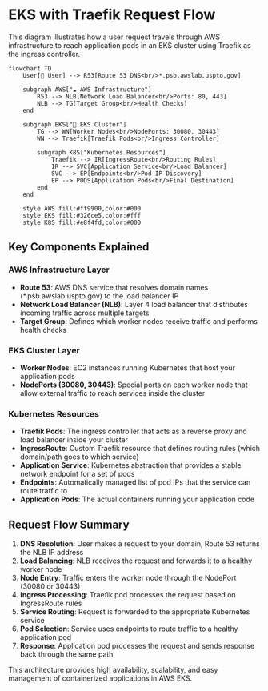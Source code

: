 # EKS with Traefik Request Flow

This diagram illustrates how a user request travels through AWS infrastructure to reach application pods in an EKS cluster using Traefik as the ingress controller.

```mermaid
flowchart TD
    User[🧑 User] --> R53[Route 53 DNS<br/>*.psb.awslab.uspto.gov]
    
    subgraph AWS["☁️ AWS Infrastructure"]
        R53 --> NLB[Network Load Balancer<br/>Ports: 80, 443]
        NLB --> TG[Target Group<br/>Health Checks]
    end
    
    subgraph EKS["🎯 EKS Cluster"]
        TG --> WN[Worker Nodes<br/>NodePorts: 30080, 30443]
        WN --> Traefik[Traefik Pods<br/>Ingress Controller]
        
        subgraph K8S["Kubernetes Resources"]
            Traefik --> IR[IngressRoute<br/>Routing Rules]
            IR --> SVC[Application Service<br/>Load Balancer]
            SVC --> EP[Endpoints<br/>Pod IP Discovery]
            EP --> PODS[Application Pods<br/>Final Destination]
        end
    end
    
    style AWS fill:#ff9900,color:#000
    style EKS fill:#326ce5,color:#fff
    style K8S fill:#e8f4fd,color:#000
```

## Key Components Explained

### AWS Infrastructure Layer
- **Route 53**: AWS DNS service that resolves domain names (*.psb.awslab.uspto.gov) to the load balancer IP
- **Network Load Balancer (NLB)**: Layer 4 load balancer that distributes incoming traffic across multiple targets
- **Target Group**: Defines which worker nodes receive traffic and performs health checks

### EKS Cluster Layer
- **Worker Nodes**: EC2 instances running Kubernetes that host your application pods
- **NodePorts (30080, 30443)**: Special ports on each worker node that allow external traffic to reach services inside the cluster

### Kubernetes Resources
- **Traefik Pods**: The ingress controller that acts as a reverse proxy and load balancer inside your cluster
- **IngressRoute**: Custom Traefik resource that defines routing rules (which domain/path goes to which service)
- **Application Service**: Kubernetes abstraction that provides a stable network endpoint for a set of pods
- **Endpoints**: Automatically managed list of pod IPs that the service can route traffic to
- **Application Pods**: The actual containers running your application code

## Request Flow Summary

1. **DNS Resolution**: User makes a request to your domain, Route 53 returns the NLB IP address
2. **Load Balancing**: NLB receives the request and forwards it to a healthy worker node
3. **Node Entry**: Traffic enters the worker node through the NodePort (30080 or 30443)
4. **Ingress Processing**: Traefik pod processes the request based on IngressRoute rules
5. **Service Routing**: Request is forwarded to the appropriate Kubernetes service
6. **Pod Selection**: Service uses endpoints to route traffic to a healthy application pod
7. **Response**: Application pod processes the request and sends response back through the same path

This architecture provides high availability, scalability, and easy management of containerized applications in AWS EKS.
